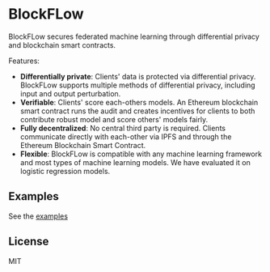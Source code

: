 # BlockFLow

BlockFLow secures federated machine learning through differential privacy and blockchain smart contracts.

Features:
* __Differentially private__: Clients' data is protected via differential privacy. BlockFLow supports multiple methods of differential privacy, including input and output perturbation.
* __Verifiable__: Clients' score each-others models. An Ethereum blockchain smart contract runs the audit and creates incentives for clients to both contribute robust model and score others' models fairly.
* __Fully decentralized__: No central third party is required. Clients communicate directly with each-other via IPFS and through the Ethereum Blockchain Smart Contract.
* __Flexible__: BlockFLow is compatible with any machine learning framework and most types of machine learning models. We have evaluated it on logistic regression models.

## Examples

See the [examples](examples/)

## License

MIT